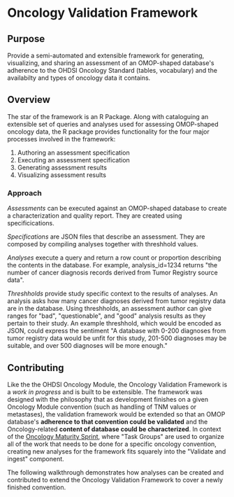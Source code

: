 # Oncology Validation Framework

## Purpose

Provide a semi-automated and extensible framework for generating, visualizing, and sharing an assessment of an OMOP-shaped database's adherence to the OHDSI Oncology Standard (tables, vocabulary) and the availabilty and types of oncology data it contains.

## Overview

The star of the framework is an R Package. Along with cataloguing an extensible set of queries and analyses used for assessing OMOP-shaped oncology data, the R package provides functionality for the four major processes involved in the framework:

1) Authoring an assessment specification
2) Executing an assessment specification
3) Generating assessment results
4) Visualizing assessment results

### Approach

_Assessments_ can be executed against an OMOP-shaped database to create a characterization and quality report. They are created using specificications. 

_Specifications_ are JSON files that describe an assessment. They are composed by compiling analyses together with threshhold values. 

_Analyses_ execute a query and return a row count or proportion describing the contents in the database. For example, analysis_id=1234 returns "the number of cancer diagnosis records derived from Tumor Registry source data".

_Threshholds_ provide study specific context to the results of analyses. An analysis asks how many cancer diagnoses derived from tumor registry data are in the database. Using threshholds, an assessment author can give ranges for "bad", "questionable", and "good" analysis results as they pertain to their study. An example threshhold, which would be encoded as JSON, could express the sentiment "A database with 0-200 diagnoses from tumor registry data would be unfit for this study, 201-500 diagnoses may be suitable, and over 500 diagnoses will be more enough."

## Contributing

Like the the OHDSI Oncology Module, the Oncology Validation Framework is a _work in progress_ and is built to be extensible. The framework was designed with the philosophy that as development finishes on a given Oncology Module convention (such as handling of TNM values or metastases), the validation framework would be extended so that an OMOP database's __adherence to that convention could be validated__ and the Oncology-related __content of database could be characterized__. In context of the [Oncology Maturity Sprint](https://github.com/orgs/OHDSI/projects/13/views/2), where "Task Groups" are used to organize all of the work that needs to be done for a specific oncology convention, creating new analyses for the framework fits squarely into the "Validate and ingest" component.

The following walkthrough demonstrates how analyses can be created and contributed to extend the Oncology Validation Framework to cover a newly finished convention.